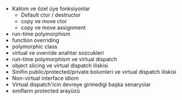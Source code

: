 - Kalıtım ve özel üye fonksiyonlar
	- Default ctor / destructor
	- copy ve move ctor
	- copy ve move assignment
- run-time polymorphism
- function overriding 
- polymorphic class
- virtual ve override anahtar sozcukleri
- run-time polymorphism ve virtual dispatch
- object slicing ve virtual dispatch iliskisi
- Sinifin public/protected/private bolumleri ve virtual dispatch iliskisi
- Non-virtual interface idiom
- Virtual dispatch'icin devreye girmedigi başka senaryolar
- sınıfların protected arayüzü
